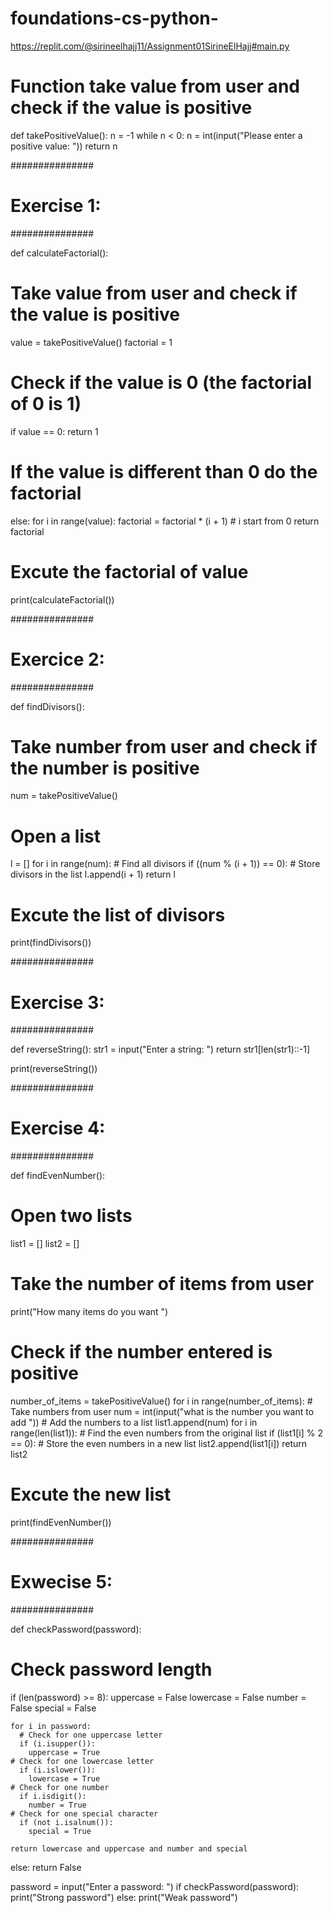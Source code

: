 # foundations-cs-python-
https://replit.com/@sirineelhajj11/Assignment01SirineElHajj#main.py
# Function take value from user and check if the value is positive
def takePositiveValue():
  n = -1
  while n < 0:
    n = int(input("Please enter a positive value: "))
  return n


###############
# Exercise 1: #
###############

def calculateFactorial():
  # Take value from user and check if the value is positive
  value = takePositiveValue()
  factorial = 1
  # Check if the value is 0 (the factorial of 0 is 1)
  if value == 0:
    return 1
# If the value is different than 0 do the factorial
  else:
    for i in range(value):
      factorial = factorial * (i + 1)  # i start from 0
  return factorial

# Excute the factorial of value
print(calculateFactorial())

###############
# Exercice 2: #
###############

def findDivisors():
  # Take number from user and check if the number is positive
  num = takePositiveValue()
  # Open a list
  l = []
  for i in range(num):
    # Find all divisors
    if ((num % (i + 1)) == 0):
      # Store divisors in the list
      l.append(i + 1)
  return l

# Excute the list of divisors
print(findDivisors())

###############
# Exercise 3: #
###############

def reverseString():
  str1 = input("Enter a string: ")
  return str1[len(str1)::-1]


print(reverseString())

###############
# Exercise 4: #
###############

def findEvenNumber():
  # Open two lists
  list1 = []
  list2 = []
  # Take the number of items from user
  print("How many items do you want ")
  # Check if the number entered is positive
  number_of_items = takePositiveValue()
  for i in range(number_of_items):
    # Take numbers from user
    num = int(input("what is the number you want to add "))
    # Add the numbers to a list
    list1.append(num)
  for i in range(len(list1)):
    # Find the even numbers from the original list
    if (list1[i] % 2 == 0):
      # Store the even numbers in a new list
      list2.append(list1[i])
  return list2


# Excute the new list
print(findEvenNumber())

###############
# Exwecise 5: #
###############

def checkPassword(password):
  # Check password length
  if (len(password) >= 8):
    uppercase = False
    lowercase = False
    number = False
    special = False

    for i in password:
      # Check for one uppercase letter
      if (i.isupper()):
        uppercase = True
    # Check for one lowercase letter
      if (i.islower()):
        lowercase = True
    # Check for one number
      if i.isdigit():
        number = True
    # Check for one special character
      if (not i.isalnum()):
        special = True

    return lowercase and uppercase and number and special

  else:
    return False


password = input("Enter a password: ")
if checkPassword(password):
  print("Strong password")
else:
  print("Weak password")
